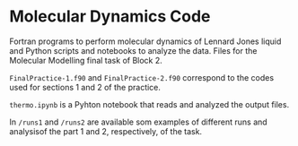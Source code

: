 # Molecular Dynamics Code

Fortran programs to perform molecular dynamics of Lennard Jones liquid and Python scripts and notebooks to analyze the data. Files for the Molecular Modelling final task of Block 2.

`FinalPractice-1.f90` and `FinalPractice-2.f90` correspond to the codes used for sections 1 and 2 of the practice.

`thermo.ipynb` is a Pyhton notebook that reads and analyzed the output files.

In `/runs1` and `/runs2` are available som examples of different runs and analysisof the part 1 and 2, respectively, of the task.


